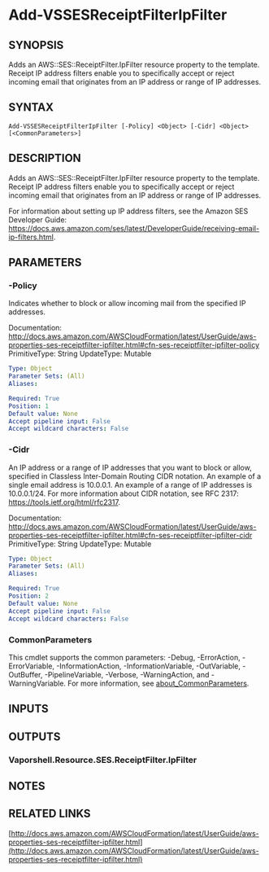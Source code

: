# Add-VSSESReceiptFilterIpFilter

## SYNOPSIS
Adds an AWS::SES::ReceiptFilter.IpFilter resource property to the template.
Receipt IP address filters enable you to specifically accept or reject incoming email that originates from an IP address or range of IP addresses.

## SYNTAX

```
Add-VSSESReceiptFilterIpFilter [-Policy] <Object> [-Cidr] <Object> [<CommonParameters>]
```

## DESCRIPTION
Adds an AWS::SES::ReceiptFilter.IpFilter resource property to the template.
Receipt IP address filters enable you to specifically accept or reject incoming email that originates from an IP address or range of IP addresses.

For information about setting up IP address filters, see the Amazon SES Developer Guide: https://docs.aws.amazon.com/ses/latest/DeveloperGuide/receiving-email-ip-filters.html.

## PARAMETERS

### -Policy
Indicates whether to block or allow incoming mail from the specified IP addresses.

Documentation: http://docs.aws.amazon.com/AWSCloudFormation/latest/UserGuide/aws-properties-ses-receiptfilter-ipfilter.html#cfn-ses-receiptfilter-ipfilter-policy
PrimitiveType: String
UpdateType: Mutable

```yaml
Type: Object
Parameter Sets: (All)
Aliases:

Required: True
Position: 1
Default value: None
Accept pipeline input: False
Accept wildcard characters: False
```

### -Cidr
An IP address or a range of IP addresses that you want to block or allow, specified in Classless Inter-Domain Routing CIDR notation.
An example of a single email address is 10.0.0.1.
An example of a range of IP addresses is 10.0.0.1/24.
For more information about CIDR notation, see RFC 2317: https://tools.ietf.org/html/rfc2317.

Documentation: http://docs.aws.amazon.com/AWSCloudFormation/latest/UserGuide/aws-properties-ses-receiptfilter-ipfilter.html#cfn-ses-receiptfilter-ipfilter-cidr
PrimitiveType: String
UpdateType: Mutable

```yaml
Type: Object
Parameter Sets: (All)
Aliases:

Required: True
Position: 2
Default value: None
Accept pipeline input: False
Accept wildcard characters: False
```

### CommonParameters
This cmdlet supports the common parameters: -Debug, -ErrorAction, -ErrorVariable, -InformationAction, -InformationVariable, -OutVariable, -OutBuffer, -PipelineVariable, -Verbose, -WarningAction, and -WarningVariable. For more information, see [about_CommonParameters](http://go.microsoft.com/fwlink/?LinkID=113216).

## INPUTS

## OUTPUTS

### Vaporshell.Resource.SES.ReceiptFilter.IpFilter
## NOTES

## RELATED LINKS

[http://docs.aws.amazon.com/AWSCloudFormation/latest/UserGuide/aws-properties-ses-receiptfilter-ipfilter.html](http://docs.aws.amazon.com/AWSCloudFormation/latest/UserGuide/aws-properties-ses-receiptfilter-ipfilter.html)

